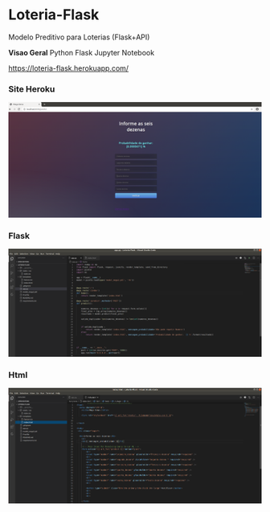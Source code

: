 # Loteria-Flask
Modelo Preditivo para Loterias  (Flask+API)

**Visao Geral**
Python
Flask
Jupyter Notebook


https://loteria-flask.herokuapp.com/

### Site Heroku
![Screenshot](Screenshot_1.png)

### Flask
![Screenshot](Screenshot_2.png)

### Html
![Screenshot](Screenshot_3.png)
